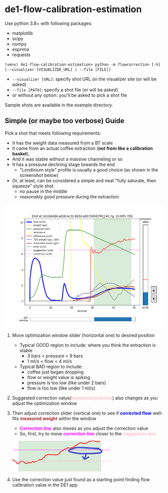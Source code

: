 # de1-flow-calibration-estimation

Use python 3.8+ with following packages:
- matplotlib
- scipy
- numpy
- esprima
- requests

``` 
(venv) de1-flow-calibration-estimation> python -m flowcorrection [-h] [--visualizer [VISUALIZER_URL] | --file [FILE]]
```
- `--visualizer [URL]`: specify shot URL on the visualizer site (or will be asked) 
- `--file [PATH]`: specify a shot file (or will be asked)
- or without any option: you'll be asked to pick a shot file

Sample shots are available in the example directory.

## Simple (or maybe too verbose) Guide

Pick a shot that meets following requirements:
- It has the weight data measured from a BT scale
- It came from an actual coffee extraction
  (<span style="font-weight:bold">not from like a calibration basket</span>),
- And it was stable without a massive channeling or so
- It has a pressure declining stage towards the end
  - "Londinium style" profile is usually a good choice (as shown in the screenshot below)
- Or, at least, can be considered a simple and neat "fully saturate, then squeeze" style shot
  - no pause in the middle
  - reasonably good pressure during the extraction  

![flowcorrection](figure.png)

1. Move optimization window slider (horizontal one) to desired position
    - Typical GOOD region to include: where you think the extraction is stable
      - 3 bars < pressure < 9 bars
      - 1 ml/s < flow < 4 ml/s
    - Typical BAD region to include:
      - coffee just began dropping
      - flow or weight value is spiking
      - pressure is too low (like under 2 bars)
      - flow is too low (like under 1 ml/s)

1. Suggested correction value(<span style="color:pink;font-weight:bold">horizontal pink line</span>)
   also changes as you adjust the optimization window
   
1. Then adjust correction slider (vertical one) to see if <span style="color:blue;font-weight:bold">corrected flow</span>
   well-fits <span style="color:brown;font-weight:bold">measured weight</span> within the window
   - <span style="color:magenta;font-weight:bold">Correction line</span>
    also moves as you adjust the correction value
   - So, first, try to move <span style="color:magenta;font-weight:bold">correction line</span>
     closer to the <span style="color:pink;font-weight:bold">suggestion line</span>

    ![move_correction_line](figure_correction.png)   

1. Use the correction value just found as a starting point finding flow calibration value in the DE1 app.
